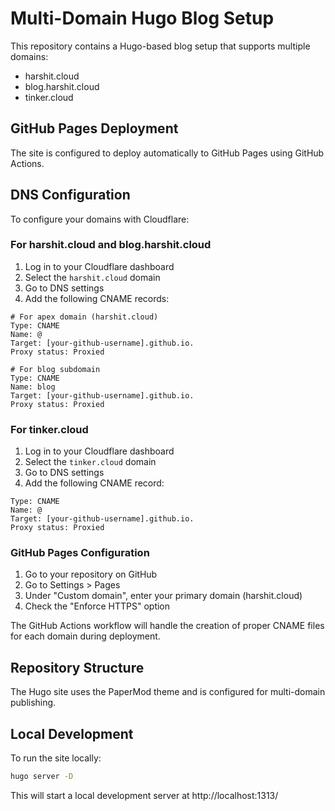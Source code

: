 # Multi-Domain Hugo Blog Setup

This repository contains a Hugo-based blog setup that supports multiple domains:
- harshit.cloud
- blog.harshit.cloud
- tinker.cloud

## GitHub Pages Deployment

The site is configured to deploy automatically to GitHub Pages using GitHub Actions.

## DNS Configuration

To configure your domains with Cloudflare:

### For harshit.cloud and blog.harshit.cloud

1. Log in to your Cloudflare dashboard
2. Select the `harshit.cloud` domain
3. Go to DNS settings
4. Add the following CNAME records:

```
# For apex domain (harshit.cloud)
Type: CNAME
Name: @
Target: [your-github-username].github.io.
Proxy status: Proxied

# For blog subdomain
Type: CNAME
Name: blog
Target: [your-github-username].github.io.
Proxy status: Proxied
```

### For tinker.cloud

1. Log in to your Cloudflare dashboard
2. Select the `tinker.cloud` domain
3. Go to DNS settings
4. Add the following CNAME record:

```
Type: CNAME
Name: @
Target: [your-github-username].github.io.
Proxy status: Proxied
```

### GitHub Pages Configuration

1. Go to your repository on GitHub
2. Go to Settings > Pages
3. Under "Custom domain", enter your primary domain (harshit.cloud)
4. Check the "Enforce HTTPS" option

The GitHub Actions workflow will handle the creation of proper CNAME files for each domain during deployment.

## Repository Structure

The Hugo site uses the PaperMod theme and is configured for multi-domain publishing.

## Local Development

To run the site locally:

```bash
hugo server -D
```

This will start a local development server at http://localhost:1313/ 